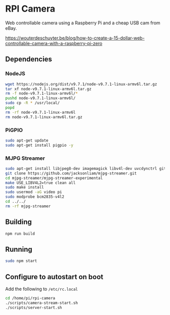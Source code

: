 # RPI Camera

Web controllable camera using a Raspberry Pi and a cheap USB cam from eBay.

https://wouterdeschuyter.be/blog/how-to-create-a-15-dollar-web-controllable-camera-with-a-raspberry-pi-zero

## Dependencies

### NodeJS

```bash
wget https://nodejs.org/dist/v9.7.1/node-v9.7.1-linux-armv6l.tar.gz
tar xf node-v9.7.1-linux-armv6l.tar.gz
rm -f node-v9.7.1-linux-armv6l/*
pushd node-v9.7.1-linux-armv6l/
sudo cp -R * /usr/local/
popd
rm -rf node-v9.7.1-linux-armv6l
rm node-v9.7.1-linux-armv6l.tar.gz
```

### PiGPIO

```bash
sudo apt-get update
sudo apt-get install pigpio -y
```

### MJPG Streamer

```bash
sudo apt-get install libjpeg8-dev imagemagick libv4l-dev uvcdynctrl git cmake -y
git clone https://github.com/jacksonliam/mjpg-streamer.git
cd mjpg-streamer/mjpg-streamer-experimental
make USE_LIBV4L2=true clean all
sudo make install
sudo usermod -aG video pi
sudo modprobe bcm2835-v4l2
cd ../../
rm -rf mjpg-streamer
```

## Building

```bash
npm run build
```

## Running

```bash
sudo npm start
```

## Configure to autostart on boot

Add the following to `/etc/rc.local`

```bash
cd /home/pi/rpi-camera
./scripts/camera-stream-start.sh
./scripts/server-start.sh
```
